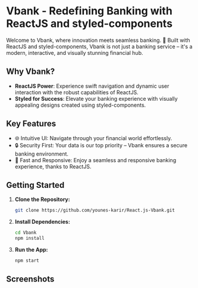 # Vbank - Redefining Banking with ReactJS and styled-components

Welcome to Vbank, where innovation meets seamless banking. 🚀 Built with ReactJS and styled-components, Vbank is not just a banking service – it's a modern, interactive, and visually stunning financial hub.

## Why Vbank?

- **ReactJS Power**: Experience swift navigation and dynamic user interaction with the robust capabilities of ReactJS.
- **Styled for Success**: Elevate your banking experience with visually appealing designs created using styled-components.

## Key Features

- 🌐 Intuitive UI: Navigate through your financial world effortlessly.
- 🔒 Security First: Your data is our top priority – Vbank ensures a secure banking environment.
- 🚀 Fast and Responsive: Enjoy a seamless and responsive banking experience, thanks to ReactJS.

## Getting Started

1. **Clone the Repository:**
   ```bash
   git clone https://github.com/younes-karir/React.js-Vbank.git
   
2. **Install Dependencies:**
   ```bash
   cd Vbank
   npm install
   
3. **Run the App:**
   ```bash
   npm start

## Screenshots


